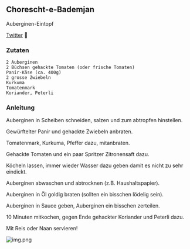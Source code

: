 ## Chorescht-e-Bademjan

Auberginen-Eintopf

[Twitter](https://twitter.com/BergerWthur/status/1483871381586595844) :thread:

### Zutaten

    2 Auberginen
    2 Büchsen gehackte Tomaten (oder frische Tomaten)
    Panir-Käse (ca. 400g)
    2 grosse Zwiebeln
    Kurkuma
    Tomatenmark
    Koriander, Peterli
    
### Anleitung

Auberginen in Scheiben schneiden, salzen und zum abtropfen hinstellen.

Gewürftelter Panir und gehackte Zwiebeln anbraten.

Tomatenmark, Kurkuma, Pfeffer dazu, mitanbraten.

Gehackte Tomaten und ein paar Spritzer Zitronensaft dazu.

Köcheln lassen, immer wieder Wasser dazu geben damit es nicht zu sehr eindickt.

Auberginen abwaschen und abtrocknen (z.B. Haushaltspapier).

Auberginen in Öl goldig braten (sollten ein bisschen lödelig sein). 

Auberginen in Sauce geben, Auberginen ein bisschen zerteilen.

10 Minuten mitkochen, gegen Ende gehackter Koriander und Peterli dazu.

Mit Reis oder Naan servieren!

![img.png](images/choreschtbademjan/bademjan.png)



